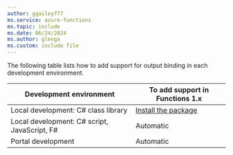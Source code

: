 ```yaml
---
author: ggailey777
ms.service: azure-functions
ms.topic: include
ms.date: 06/24/2024
ms.author: glenga
ms.custom: include file
---
```


The following table lists how to add support for output binding in each development environment.

| Development environment | To add support in Functions 1.x |
|-------------------------|----------------------------------|
| Local development: C# class library | [Install the package](../articles/azure-functions/functions-develop-vs.md#add-bindings) |
| Local development: C# script, JavaScript, F# | Automatic |
| Portal development | Automatic |
